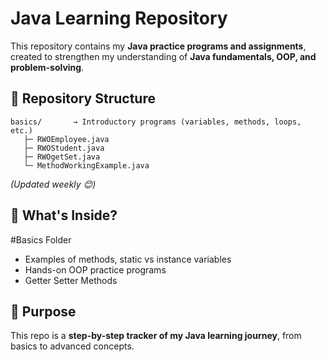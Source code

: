 # Java Learning Repository

This repository contains my **Java practice programs and assignments**, created to strengthen my understanding of **Java fundamentals, OOP, and problem-solving**.

## 📂 Repository Structure

```
basics/       → Introductory programs (variables, methods, loops, etc.)  
   ├─ RWOEmployee.java  
   ├─ RWOStudent.java  
   ├─ RWOgetSet.java
   └─ MethodWorkingExample.java  
```

*(Updated weekly 😊)*

## 🚀 What's Inside?

#Basics Folder
* Examples of methods, static vs instance variables
* Hands-on OOP practice programs
* Getter Setter Methods

## 🎯 Purpose

This repo is a **step-by-step tracker of my Java learning journey**, from basics to advanced concepts.

